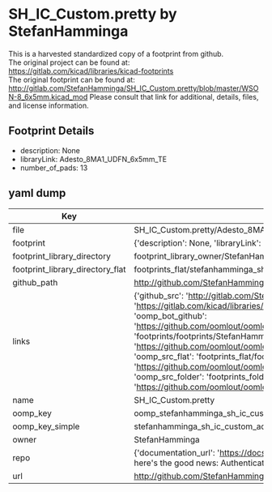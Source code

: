 # SH_IC_Custom.pretty by StefanHamminga  
This is a harvested standardized copy of a footprint from github.  
The original project can be found at:  
https://gitlab.com/kicad/libraries/kicad-footprints  
The original footprint can be found at:
http://gitlab.com/StefanHamminga/SH_IC_Custom.pretty/blob/master/WSON-8_6x5mm.kicad_mod
Please consult that link for additional, details, files, and license information.  
## Footprint Details
* description: None  
* libraryLink: Adesto_8MA1_UDFN_6x5mm_TE  
* number_of_pads: 13  
## yaml dump  
| Key | Value |  
| --- | --- |  
| file | SH_IC_Custom.pretty/Adesto_8MA1_UDFN_6x5mm_TE.kicad_mod |  
| footprint | {'description': None, 'libraryLink': 'Adesto_8MA1_UDFN_6x5mm_TE', 'number_of_pads': 13} |  
| footprint_library_directory | footprint_library_owner/StefanHamminga_SH_IC_Custom.pretty |  
| footprint_library_directory_flat | footprints_flat/stefanhamminga_sh_ic_custom_adesto_8ma1_udfn_6x5mm_te/working |  
| github_path | http://github.com/StefanHamminga/SH_IC_Custom.pretty/blob/master/Adesto_8MA1_UDFN_6x5mm_TE.kicad_mod |  
| links | {'github_src': 'http://gitlab.com/StefanHamminga/SH_IC_Custom.pretty/blob/master/WSON-8_6x5mm.kicad_mod', 'github_src_repo': 'https://gitlab.com/kicad/libraries/kicad-footprints', 'oomp_bot': 'footprints/stefanhamminga_sh_ic_custom_adesto_8ma1_udfn_6x5mm_te/working', 'oomp_bot_github': 'https://github.com/oomlout/oomlout_oomp_footprint_bot/tree/main/footprints/stefanhamminga_sh_ic_custom_adesto_8ma1_udfn_6x5mm_te/working', 'oomp_doc': 'footprints/footprints/StefanHamminga/SH_IC_Custom/Adesto_8MA1_UDFN_6x5mm_TE/working/', 'oomp_doc_github': 'https://github.com/oomlout/oomlout_oomp_footprint_doc/tree/main/footprints/footprints/StefanHamminga/SH_IC_Custom/Adesto_8MA1_UDFN_6x5mm_TE/working', 'oomp_src_flat': 'footprints_flat/footprints_flat/stefanhamminga_sh_ic_custom_adesto_8ma1_udfn_6x5mm_te/working', 'oomp_src_flat_github': 'https://github.com/oomlout/oomlout_oomp_footprint_src/tree/main/footprints_flat/stefanhamminga_sh_ic_custom_adesto_8ma1_udfn_6x5mm_te/working', 'oomp_src_folder': 'footprints_folder/footprints_folder/StefanHamminga/SH_IC_Custom/Adesto_8MA1_UDFN_6x5mm_TE/working', 'oomp_src_folder_github': 'https://github.com/oomlout/oomlout_oomp_footprint_src/tree/main/footprints_folder/StefanHamminga/SH_IC_Custom/Adesto_8MA1_UDFN_6x5mm_TE/working'} |  
| name | SH_IC_Custom.pretty |  
| oomp_key | oomp_stefanhamminga_sh_ic_custom_adesto_8ma1_udfn_6x5mm_te |  
| oomp_key_simple | stefanhamminga_sh_ic_custom_adesto_8ma1_udfn_6x5mm_te |  
| owner | StefanHamminga |  
| repo | {'documentation_url': 'https://docs.github.com/rest/overview/resources-in-the-rest-api#rate-limiting', 'message': "API rate limit exceeded for 84.66.173.59. (But here's the good news: Authenticated requests get a higher rate limit. Check out the documentation for more details.)"} |  
| url | http://github.com/StefanHamminga/SH_IC_Custom.pretty |  

